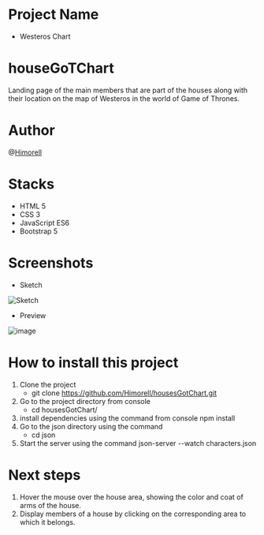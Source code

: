 # Project Name
 - Westeros Chart

# houseGoTChart
Landing page of the main members that are part of the houses along with their location on the map of Westeros in the world of Game of Thrones.

# Author
@[Himorell](https://github.com/Himorell/)

# Stacks
- HTML 5
- CSS 3
- JavaScript ES6
- Bootstrap 5

# Screenshots

- Sketch

![Sketch](https://user-images.githubusercontent.com/116545693/209396406-33b682ce-9658-477b-a5c2-a98c98c659f3.png)

- Preview

![image](https://user-images.githubusercontent.com/116545693/209395749-095fbb41-51f1-4d81-b73f-04ca8b3493cb.png)


# How to install this project
  1. Clone the project
     - git clone https://github.com/Himorell/housesGotChart.git
  2. Go to the project directory from console
     - cd housesGotChart/
  3. install dependencies using the command from console
      npm install
  4. Go to the json directory using the command
     - cd json
  5. Start the server using the command
      json-server --watch characters.json
      
 # Next steps
 
 1. Hover the mouse over the house area, showing the color and coat of arms of the house.
 2. Display members of a house by clicking on the corresponding area to which it belongs.
